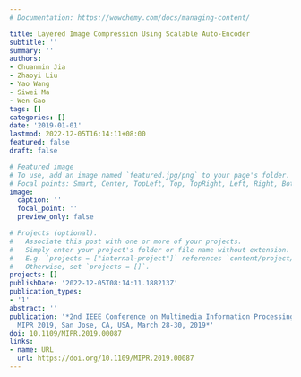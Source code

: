 ```yaml
---
# Documentation: https://wowchemy.com/docs/managing-content/

title: Layered Image Compression Using Scalable Auto-Encoder
subtitle: ''
summary: ''
authors:
- Chuanmin Jia
- Zhaoyi Liu
- Yao Wang
- Siwei Ma
- Wen Gao
tags: []
categories: []
date: '2019-01-01'
lastmod: 2022-12-05T16:14:11+08:00
featured: false
draft: false

# Featured image
# To use, add an image named `featured.jpg/png` to your page's folder.
# Focal points: Smart, Center, TopLeft, Top, TopRight, Left, Right, BottomLeft, Bottom, BottomRight.
image:
  caption: ''
  focal_point: ''
  preview_only: false

# Projects (optional).
#   Associate this post with one or more of your projects.
#   Simply enter your project's folder or file name without extension.
#   E.g. `projects = ["internal-project"]` references `content/project/deep-learning/index.md`.
#   Otherwise, set `projects = []`.
projects: []
publishDate: '2022-12-05T08:14:11.188213Z'
publication_types:
- '1'
abstract: ''
publication: '*2nd IEEE Conference on Multimedia Information Processing and Retrieval,
  MIPR 2019, San Jose, CA, USA, March 28-30, 2019*'
doi: 10.1109/MIPR.2019.00087
links:
- name: URL
  url: https://doi.org/10.1109/MIPR.2019.00087
---
```

